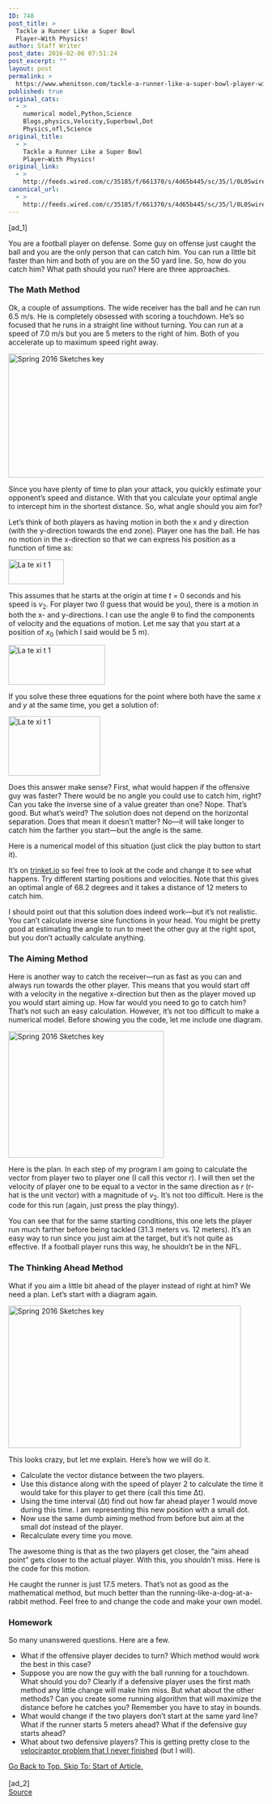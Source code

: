 ```yaml
---
ID: 748
post_title: >
  Tackle a Runner Like a Super Bowl
  Player—With Physics!
author: Staff Writer
post_date: 2016-02-06 07:51:24
post_excerpt: ""
layout: post
permalink: >
  https://www.whenitson.com/tackle-a-runner-like-a-super-bowl-player-with-physics/
published: true
original_cats:
  - >
    numerical model,Python,Science
    Blogs,physics,Velocity,Superbowl,Dot
    Physics,nfl,Science
original_title:
  - >
    Tackle a Runner Like a Super Bowl
    Player—With Physics!
original_link:
  - >
    http://feeds.wired.com/c/35185/f/661370/s/4d65b445/sc/35/l/0L0Swired0N0C20A160C0A20Ctackle0Ea0Erunner0Elike0Ea0Esuper0Ebowl0Eplayer0Ewith0Ephysics0C/story01.htm
canonical_url:
  - >
    http://feeds.wired.com/c/35185/f/661370/s/4d65b445/sc/35/l/0L0Swired0N0C20A160C0A20Ctackle0Ea0Erunner0Elike0Ea0Esuper0Ebowl0Eplayer0Ewith0Ephysics0C/story01.htm
---
```

 [ad_1]
<br><div id=""><p>You are a football player on defense. Some guy on offense just caught the ball and you are the only person that can catch him. You can run a little bit faster than him and both of you are on the 50 yard line. So, how do you catch him? What path should you run? Here are three approaches.</p>
<h3>The Math Method</h3>
<p>Ok, a couple of assumptions. The wide receiver has the ball and he can run 6.5 m/s. He is completely obsessed with scoring a touchdown. He’s so focused that he runs in a straight line without turning. You can run at a speed of 7.0 m/s but you are 5 meters to the right of him. Both of you accelerate up to maximum speed right away.</p>
<p><img class="aligncenter" src="http://www.whenitson.com/wp-content/uploads/2016/02/Tackle-a-Runner-Like-a-Super-Bowl-PlayerWith-Physics.jpg" alt="Spring 2016 Sketches key" width="510" height="245"/></p>
<p>Since you have plenty of time to plan your attack, you quickly estimate your opponent’s speed and distance. With that you calculate your optimal angle to intercept him in the shortest distance. So, what angle should you aim for?</p>
<p>Let’s think of both players as having motion in both the x and y direction (with the y-direction towards the end zone). Player one has the ball. He has no motion in the x-direction so that we can express his position as a function of time as:</p>
<p><img class="aligncenter" src="http://www.whenitson.com/wp-content/uploads/2016/02/1454745084_119_Tackle-a-Runner-Like-a-Super-Bowl-PlayerWith-Physics.jpg" alt="La te xi t 1" width="109" height="49"/></p>
<p>This assumes that he starts at the origin at time <em>t</em> = 0 seconds and his speed is <em>v</em><sub>2</sub>. For player two (I guess that would be you), there is a motion in both the x- and y-directions. I can use the angle θ to find the components of velocity and the equations of motion. Let me say that you start at a position of <em>x</em><sub>0</sub> (which I said would be 5 m).</p>
<p><img class="aligncenter" src="http://www.whenitson.com/wp-content/uploads/2016/02/1454745084_173_Tackle-a-Runner-Like-a-Super-Bowl-PlayerWith-Physics.jpg" alt="La te xi t 1" width="191" height="79"/></p>
<p>If you solve these three equations for the point where both have the same <em>x</em> and <em>y</em> at the same time, you get a solution of:</p>
<p><img class="aligncenter" src="http://www.whenitson.com/wp-content/uploads/2016/02/1454745084_538_Tackle-a-Runner-Like-a-Super-Bowl-PlayerWith-Physics.jpg" alt="La te xi t 1" width="181" height="117"/></p>
<p>Does this answer make sense? First, what would happen if the offensive guy was faster? There would be no angle you could use to catch him, right? Can you take the inverse sine of a value greater than one? Nope. That’s good. But what’s weird? The solution does not depend on the horizontal separation. Does that mean it doesn’t matter? No—it will take longer to catch him the farther you start—but the angle is the same.</p>
<p>Here is a numerical model of this situation (just click the play button to start it).</p>

<p>It’s on <a href="http://trinket.io">trinket.io</a> so feel free to look at the code and change it to see what happens. Try different starting positions and velocities. Note that this gives an optimal angle of 68.2 degrees and it takes a distance of 12 meters to catch him.</p>
<p>I should point out that this solution does indeed work—but it’s not realistic. You can’t calculate inverse sine functions in your head. You might be pretty good at estimating the angle to run to meet the other guy at the right spot, but you don’t actually calculate anything.</p>
<h3>The Aiming Method</h3>
<p>Here is another way to catch the receiver—run as fast as you can and always run towards the other player. This means that you would start off with a velocity in the negative x-direction but then as the player moved up you would start aiming up. How far would you need to go to catch him? That’s not such an easy calculation. However, it’s not too difficult to make a numerical model. Before showing you the code, let me include one diagram.</p>
<p><img class="aligncenter" src="http://www.whenitson.com/wp-content/uploads/2016/02/1454745084_934_Tackle-a-Runner-Like-a-Super-Bowl-PlayerWith-Physics.jpg" alt="Spring 2016 Sketches key" width="307" height="250"/></p>
<p>Here is the plan. In each step of my program I am going to calculate the vector from player two to player one (I call this vector <em>r</em>). I will then set the velocity of player one to be equal to a vector in the same direction as <em>r</em> (r-hat is the unit vector) with a magnitude of <em>v</em><sub>2</sub>. It’s not too difficult. Here is the code for this run (again, just press the play thingy).</p>

<p>You can see that for the same starting conditions, this one lets the player run much farther before being tackled (31.3 meters vs. 12 meters). It’s an easy way to run since you just aim at the target, but it’s not quite as effective. If a football player runs this way, he shouldn’t be in the NFL.</p>
<h3>The Thinking Ahead Method</h3>
<p>What if you aim a little bit ahead of the player instead of right at him? We need a plan. Let’s start with a diagram again.</p>
<p><img class="aligncenter" src="http://www.whenitson.com/wp-content/uploads/2016/02/1454745084_994_Tackle-a-Runner-Like-a-Super-Bowl-PlayerWith-Physics.jpg" alt="Spring 2016 Sketches key" width="459" height="281"/></p>
<p>This looks crazy, but let me explain. Here’s how we will do it.</p>
<ul><li>Calculate the vector distance between the two players.</li>
<li>Use this distance along with the speed of player 2 to calculate the time it would take for this player to get there (call this time Δt).</li>
<li>Using the time interval (Δt) find out how far ahead player 1 would move during this time. I am representing this new position with a small dot.</li>
<li>Now use the same dumb aiming method from before but aim at the small dot instead of the player.</li>
<li>Recalculate every time you move.</li>
</ul><p>The awesome thing is that as the two players get closer, the “aim ahead point” gets closer to the actual player. With this, you shouldn’t miss. Here is the code for this motion.</p>

<p>He caught the runner is just 17.5 meters. That’s not as good as the mathematical method, but much better than the running-like-a-dog-at-a-rabbit method. Feel free to and change the code and make your own model.</p>
<h3>Homework</h3>
<p>So many unanswered questions. Here are a few.</p>
<ul><li>What if the offensive player decides to turn? Which method would work the best in this case?</li>
<li>Suppose you are now the guy with the ball running for a touchdown. What should you do? Clearly if a defensive player uses the first math method any little change will make him miss. But what about the other methods? Can you create some running algorithm that will maximize the distance before he catches you? Remember you have to stay in bounds.</li>
<li>What would change if the two players don’t start at the same yard line? What if the runner starts 5 meters ahead? What if the defensive guy starts ahead?</li>
<li>What about two defensive players? This is getting pretty close to the <a href="http://www.wired.com/2015/10/heres-solve-xkcd-velociraptor-problem-code/">velociraptor problem that I never finished</a> (but I will).</li>
</ul><a class="visually-hidden skip-to-text-link focusable bg-white" href="#start-of-content">Go Back to Top. Skip To: Start of Article.</a>

			
</div>
<br>[ad_2]
<br><a href="http://feeds.wired.com/c/35185/f/661370/s/4d65b445/sc/35/l/0L0Swired0N0C20A160C0A20Ctackle0Ea0Erunner0Elike0Ea0Esuper0Ebowl0Eplayer0Ewith0Ephysics0C/story01.htm">Source </a>